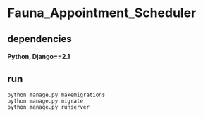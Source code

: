 # Fauna_Appointment_Scheduler

## dependencies
#### Python, Django==2.1

## run 

```
python manage.py makemigrations
python manage.py migrate
python manage.py runserver
```
